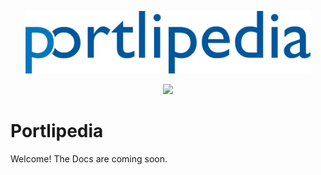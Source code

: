 <p align="center">
  <img height="100" src="https://github.com/0xCODEs/portlipedia/raw/master/backend/static/img/logo.png"/>
</p>
<p align="center">
  <img src="https://travis-ci.org/0xCODEs/portlipedia.svg?branch=master" />
</p>


# Portlipedia
Welcome! The Docs are coming soon.